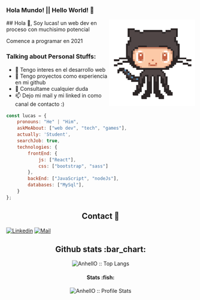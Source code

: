 ### Hola Mundo! || Hello World! 👋



<img align='right' src="https://raw.githubusercontent.com/iCharlesZ/FigureBed/master/img/octocat.gif" width="230">
## Hola 👋, Soy lucas! un web dev en proceso con muchisimo potencial

Comence a programar en 2021

### Talking about Personal Stuffs:
- 🤔 Tengo interes en el desarrollo web
- 💼 Tengo proyectos como experiencia en mi github
- 💬 Consultame cualquier duda 
- 📫 Dejo mi mail y mi linked in como canal de contacto :)
```javascript
const lucas = {
    pronouns: "He" | "Him",
    askMeAbout: ["web dev", "tech", "games"],
    actually: 'Student',
    searchJob: true,
    technologies: {
        frontEnd: {
            js: ["React"],
            css: ["bootstrap", "sass"]
        },
        backEnd: ["JavaScript", "nodeJs"],
        databases: ["MySql"],
    }
};
```

<h2 align="center"> Contact 🐸 </h2>

<p align="center">
  
 [![Linkedin](https://img.shields.io/badge/-Sarthak%20Bharadwaj-blue?style=flat-square&logo=linkedin&logoColor=white&link=https://www.linkedin.com/in/lucas-figueroa-3b5743226/)](https://www.linkedin.com/in/lucas-figueroa-3b5743226/)
[![Mail](https://img.shields.io/badge/-lucas.200061@gmail.com-gray?style=flat-square&logo=gmail&logoColor=red&link=https://www.linkedin.com/in/lucas-figueroa-3b5743226/)](mailto:lucas.200061@gmail.com)

 
</p>

<h2 align="center">Github stats :bar_chart:</h2>

<p align="center"><img src="https://github-readme-stats.vercel.app/api/top-langs/?username=lucas22-f&langs_count=10&theme=tokyonight&layout=compact" alt="AnhellO :: Top Langs" /></p>

<h4 align="center"> Stats :fish: </h4>

<p align="center"><img src="https://github-readme-stats.vercel.app/api?username=lucas22-f&show_icons=true&theme=synthwave" alt="AnhellO :: Profile Stats" /></p>

